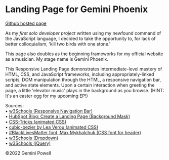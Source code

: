 # Landing Page for Gemini Phoenix

[Github hosted page](https://https://geminipowell.github.io/gp-lander/)

As my *first solo developer project* written using my newfound command of the JavaScript language, I decided to take the opportunity to, for lack of better colloquialism, 'kill two birds with one stone.'

This page also doubles as the beginning frameworks for my official website as a musician.
My stage name is Gemini Phoenix.

This Responsive Landing Page demonstrates intermediate-level mastery of HTML, CSS, and JavaScript frameworks, including appropriately-linked scripts, DOM manipulation through the HTML, a responsive navigation bar, and active state elements. Upon a certain interaction when greeting the page, a little 'elevator music' plays in the background as you browse. (HINT: It's an easter egg for my upcoming EP!)

Sources:<br>
• [w3Schools (Responsive Navigation Bar)](https://www.w3schools.com/howto/howto_js_topnav_responsive.asp)<br>
• [HubSpot Blog: Create a Landing Page (Background Mask)](https://blog.hubspot.com/website/create-html-landing-page)<br>
• [CSS-Tricks (animated CSS)](https://css-tricks.com/a-handy-little-system-for-animated-entrances-in-css/)<br>
• [cubic-bezier by Lea Verou (animated CSS)](https://cubic-bezier.com)<br>
• [#BlackLivesMatter font, Max Mykhalchuk (CSS font for header)](https://codepen.io/s1mpson/pen/MWKYMEe)<br>
• [w3Schools (Dropdown)](https://www.w3schools.com/howto/howto_css_dropdown_navbar.asp)<br>
• [w3Schools (jQuery)](https://www.w3schools.com/jquery/jquery_get_started.asp)<br>

©2022 Gemini Powell
